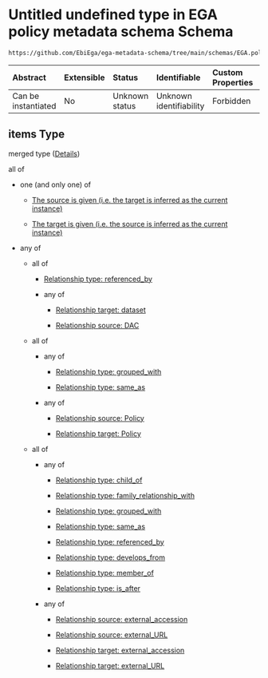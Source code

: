# Untitled undefined type in EGA policy metadata schema Schema

```txt
https://github.com/EbiEga/ega-metadata-schema/tree/main/schemas/EGA.policy.json#/properties/policy_relationships/items
```



| Abstract            | Extensible | Status         | Identifiable            | Custom Properties | Additional Properties | Access Restrictions | Defined In                                                                   |
| :------------------ | :--------- | :------------- | :---------------------- | :---------------- | :-------------------- | :------------------ | :--------------------------------------------------------------------------- |
| Can be instantiated | No         | Unknown status | Unknown identifiability | Forbidden         | Allowed               | none                | [EGA.policy.json\*](../../../schemas/EGA.policy.json "open original schema") |

## items Type

merged type ([Details](ega-16-properties-policy-relationships-items.md))

all of

*   one (and only one) of

    *   [The source is given (i.e. the target is inferred as the current instance)](ega-12-definitions-ega-relationships-object-oneof-the-source-is-given-ie-the-target-is-inferred-as-the-current-instance.md "check type definition")

    *   [The target is given (i.e. the source is inferred as the current instance)](ega-12-definitions-ega-relationships-object-oneof-the-target-is-given-ie-the-source-is-inferred-as-the-current-instance.md "check type definition")

*   any of

    *   all of

        *   [Relationship type: referenced_by](ega-12-definitions-relationship-type-referenced_by.md "check type definition")

        *   any of

            *   [Relationship target: dataset](ega-12-definitions-relationship-target-dataset.md "check type definition")

            *   [Relationship source: DAC](ega-12-definitions-relationship-source-dac.md "check type definition")

    *   all of

        *   any of

            *   [Relationship type: grouped_with](ega-12-definitions-relationship-type-grouped_with.md "check type definition")

            *   [Relationship type: same_as](ega-12-definitions-relationship-type-same_as.md "check type definition")

        *   any of

            *   [Relationship source: Policy](ega-12-definitions-relationship-source-policy.md "check type definition")

            *   [Relationship target: Policy](ega-12-definitions-relationship-target-policy.md "check type definition")

    *   all of

        *   any of

            *   [Relationship type: child_of](ega-12-definitions-relationship-type-child_of.md "check type definition")

            *   [Relationship type: family_relationship_with](ega-12-definitions-relationship-type-family_relationship_with.md "check type definition")

            *   [Relationship type: grouped_with](ega-12-definitions-relationship-type-grouped_with.md "check type definition")

            *   [Relationship type: same_as](ega-12-definitions-relationship-type-same_as.md "check type definition")

            *   [Relationship type: referenced_by](ega-12-definitions-relationship-type-referenced_by.md "check type definition")

            *   [Relationship type: develops_from](ega-12-definitions-relationship-type-develops_from.md "check type definition")

            *   [Relationship type: member_of](ega-12-definitions-relationship-type-member_of.md "check type definition")

            *   [Relationship type: is_after](ega-12-definitions-relationship-type-is_after.md "check type definition")

        *   any of

            *   [Relationship source: external_accession](ega-12-definitions-relationship-source-external_accession.md "check type definition")

            *   [Relationship source: external_URL](ega-12-definitions-relationship-source-external_url.md "check type definition")

            *   [Relationship target: external_accession](ega-12-definitions-relationship-target-external_accession.md "check type definition")

            *   [Relationship target: external_URL](ega-12-definitions-relationship-target-external_url.md "check type definition")
